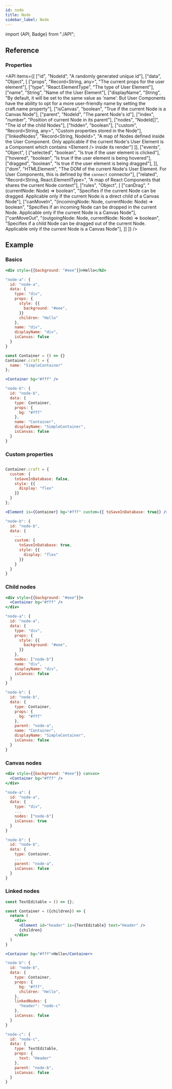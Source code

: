 ```yaml
---
id: node
title: Node
sidebar_label: Node
---
```


import {API, Badge} from "./API";

<Badge type="type" />


## Reference
### Properties
<API items={[
  ["id", "NodeId", "A randomly generated unique id"],
  ["data", "Object", [
    ["props", "Record<String, any>", "The current props for the user element"],
    ["type", "React.ElementType", "The type of User Element"],
    ["name", "String", "Name of the User Element"],
    ["displayName", "String", "By default, it will be set to the same value as 'name'. But User Components have the ability to opt for a more user-friendly name by setting the craft.name property"],
    ["isCanvas", "boolean", "True if the current Node is a Canvas Node"],
    ["parent", "NodeId", "The parent Node's id"],
    ["index", "number", "Position of current Node in its parent"],
    ["nodes", "NodeId[]", "The id of the child Nodes"],
    ["hidden", "boolean"],
    ["custom", "Record<String, any>", "Custom properties stored in the Node"],
    ["linkedNodes", "Record<String, NodeId>", "A map of Nodes defined inside the User Component. Only applicable if the current Node's User Element is a Component which contains &lt;Element /&gt; inside its render"]
  ]],
  ["events", "Object", [
    ["selected", "boolean", "Is true if the user element is clicked"],
    ["hovered", "boolean", "Is true if the user element is being hovered"],
    ["dragged", "boolean", "Is true if the user element is being dragged"],
  ]],
  ["dom", "HTMLElement", "The DOM of the current Node's User Element. For User Components, this is defined by the `connect` connector"],
  ["related", "Record<String, React.ElementType>", "A map of React Components that shares the current Node context"],
  ["rules", "Object", [
    ["canDrag", "(currentNode: Node) => boolean", "Specifies if the current Node can be dragged. Applicable only if the current Node is a direct child of a Canvas Node"],
    ["canMoveIn", "(incomingNode: Node, currentNode: Node) => boolean", "Specifies if an incoming Node can be dropped in the current Node. Applicable only if the current Node is a Canvas Node"],
    ["canMoveOut", "(outgoingNode: Node, currentNode: Node) => boolean", "Specifies if a child Node can be dragged out of the current Node. Applicable only if the current Node is a Canvas Node"],
  ]]
]} />

## Example

### Basics
```jsx
<div style={{background: "#eee"}}>Hello</h2>

"node-a": {
  id: "node-a",
  data: {
    type: "div",
    props: {
      style: {{
        background: "#eee",
      }}
      children: "Hello"
    },
    name: "div",
    displayName: "div",
    isCanvas: false
  }
}
```

```jsx
const Container = () => {}
Container.craft = {
  name: "SimpleContainer"
};

<Container bg="#fff" />

"node-b": {
  id: "node-b",
  data: {
    type: Container,
    props: {
      bg: "#fff"
    },
    name: "Container",
    displayName: "SimpleContainer",
    isCanvas: false
  }
}
```

### Custom properties

```jsx

Container.craft = {
  custom: {
    toSaveInDatabase: false,
    style: {{
      display: "flex"
    }}
  }
};

<Element is={Container} bg="#fff" custom={{ toSaveInDatabase: true}} />

"node-b": {
  id: "node-b",
  data: {
    ...
    custom: {
      toSaveInDatabase: true,
      style: {{
        display: "flex"
      }}
    }
  }
}
```

### Child nodes
```jsx
<div style={{background: "#eee"}}>
  <Container bg="#fff" />
</div>

"node-a": {
  id: "node-a",
  data: {
    type: "div",
    props: {
      style: {{
        background: "#eee",
      }}
    },
    nodes: ["node-b"]
    name: "div",
    displayName: "div",
    isCanvas: false
  }
}

"node-b": {
  id: "node-b",
  data: {
    type: Container,
    props: {
      bg: "#fff"
    },
    parent: "node-a",
    name: "Container",
    displayName: "SimpleContainer",
    isCanvas: false
  }
}
```



### Canvas nodes

```jsx
<div style={{background: "#eee"}} canvas>
  <Container bg="#fff" />
</div>

"node-a": {
  id: "node-a",
  data: {
    type: "div",
    ...
    nodes: ["node-b"]
    isCanvas: true
  }
}

"node-b": {
  id: "node-b",
  data: {
    type: Container,
    ...
    parent: "node-a",
    isCanvas: false
  }
}
```


### Linked nodes
```jsx
const TextEditable = () => {};

const Container = ({children}) => {
  return (
    <div>
      <Element id="header" is={TextEditable} text="Header" />
      {children}
    </div>
  )
}

<Container bg="#fff">Hello</Container>

"node-b": {
  id: "node-b",
  data: {
    type: Container,
    props: {
      bg: "#fff",
      children: "Hello",
    },
    linkedNodes: {
      "header": "node-c"
    },
    isCanvas: false
  }
}

"node-c": {
  id: "node-c",
  data: {
    type: TextEditable,
    props: {
      text: "Header"
    },
    parent: "node-b",
    isCanvas: false
  }
}
```
